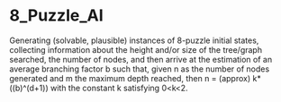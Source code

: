 # 8_Puzzle_AI
Generating (solvable, plausible) instances of 8-puzzle initial states, collecting information 
about the height and/or size of the tree/graph searched, the number of
nodes, and then arrive at the estimation of an average branching factor b 
such that, given n as the number of nodes generated and m
the maximum depth reached, then
    n = (approx) k*((b)^(d+1))
with the constant k satisfying
    0<k<2.
